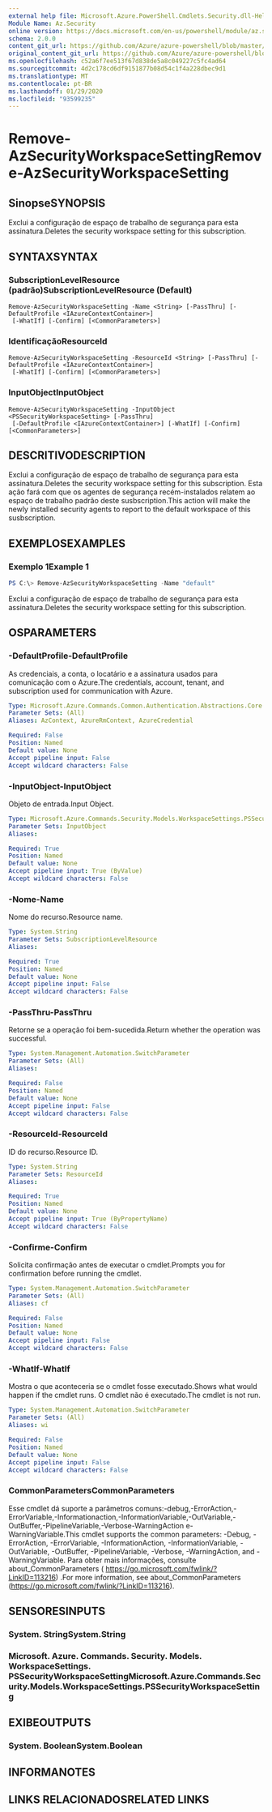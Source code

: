 ```yaml
---
external help file: Microsoft.Azure.PowerShell.Cmdlets.Security.dll-Help.xml
Module Name: Az.Security
online version: https://docs.microsoft.com/en-us/powershell/module/az.security/Remove-AzSecurityWorkspaceSetting
schema: 2.0.0
content_git_url: https://github.com/Azure/azure-powershell/blob/master/src/Security/Security/help/Remove-AzSecurityWorkspaceSetting.md
original_content_git_url: https://github.com/Azure/azure-powershell/blob/master/src/Security/Security/help/Remove-AzSecurityWorkspaceSetting.md
ms.openlocfilehash: c52a6f7ee513f67d838de5a8c049227c5fc4ad64
ms.sourcegitcommit: 4d2c178cd6df9151877b08d54c1f4a228dbec9d1
ms.translationtype: MT
ms.contentlocale: pt-BR
ms.lasthandoff: 01/29/2020
ms.locfileid: "93599235"
---
```

# <span data-ttu-id="c89da-101">Remove-AzSecurityWorkspaceSetting</span><span class="sxs-lookup"><span data-stu-id="c89da-101">Remove-AzSecurityWorkspaceSetting</span></span>

## <span data-ttu-id="c89da-102">Sinopse</span><span class="sxs-lookup"><span data-stu-id="c89da-102">SYNOPSIS</span></span>
<span data-ttu-id="c89da-103">Exclui a configuração de espaço de trabalho de segurança para esta assinatura.</span><span class="sxs-lookup"><span data-stu-id="c89da-103">Deletes the security workspace setting for this subscription.</span></span>

## <span data-ttu-id="c89da-104">SYNTAX</span><span class="sxs-lookup"><span data-stu-id="c89da-104">SYNTAX</span></span>

### <span data-ttu-id="c89da-105">SubscriptionLevelResource (padrão)</span><span class="sxs-lookup"><span data-stu-id="c89da-105">SubscriptionLevelResource (Default)</span></span>
```
Remove-AzSecurityWorkspaceSetting -Name <String> [-PassThru] [-DefaultProfile <IAzureContextContainer>]
 [-WhatIf] [-Confirm] [<CommonParameters>]
```

### <span data-ttu-id="c89da-106">Identificação</span><span class="sxs-lookup"><span data-stu-id="c89da-106">ResourceId</span></span>
```
Remove-AzSecurityWorkspaceSetting -ResourceId <String> [-PassThru] [-DefaultProfile <IAzureContextContainer>]
 [-WhatIf] [-Confirm] [<CommonParameters>]
```

### <span data-ttu-id="c89da-107">InputObject</span><span class="sxs-lookup"><span data-stu-id="c89da-107">InputObject</span></span>
```
Remove-AzSecurityWorkspaceSetting -InputObject <PSSecurityWorkspaceSetting> [-PassThru]
 [-DefaultProfile <IAzureContextContainer>] [-WhatIf] [-Confirm] [<CommonParameters>]
```

## <span data-ttu-id="c89da-108">DESCRITIVO</span><span class="sxs-lookup"><span data-stu-id="c89da-108">DESCRIPTION</span></span>
<span data-ttu-id="c89da-109">Exclui a configuração de espaço de trabalho de segurança para esta assinatura.</span><span class="sxs-lookup"><span data-stu-id="c89da-109">Deletes the security workspace setting for this subscription.</span></span>
<span data-ttu-id="c89da-110">Esta ação fará com que os agentes de segurança recém-instalados relatem ao espaço de trabalho padrão deste susbscription.</span><span class="sxs-lookup"><span data-stu-id="c89da-110">This action will make the newly installed security agents to report to the default workspace of this susbscription.</span></span>

## <span data-ttu-id="c89da-111">EXEMPLOS</span><span class="sxs-lookup"><span data-stu-id="c89da-111">EXAMPLES</span></span>

### <span data-ttu-id="c89da-112">Exemplo 1</span><span class="sxs-lookup"><span data-stu-id="c89da-112">Example 1</span></span>
```powershell
PS C:\> Remove-AzSecurityWorkspaceSetting -Name "default"
```

<span data-ttu-id="c89da-113">Exclui a configuração de espaço de trabalho de segurança para esta assinatura.</span><span class="sxs-lookup"><span data-stu-id="c89da-113">Deletes the security workspace setting for this subscription.</span></span>

## <span data-ttu-id="c89da-114">OS</span><span class="sxs-lookup"><span data-stu-id="c89da-114">PARAMETERS</span></span>

### <span data-ttu-id="c89da-115">-DefaultProfile</span><span class="sxs-lookup"><span data-stu-id="c89da-115">-DefaultProfile</span></span>
<span data-ttu-id="c89da-116">As credenciais, a conta, o locatário e a assinatura usados para comunicação com o Azure.</span><span class="sxs-lookup"><span data-stu-id="c89da-116">The credentials, account, tenant, and subscription used for communication with Azure.</span></span>

```yaml
Type: Microsoft.Azure.Commands.Common.Authentication.Abstractions.Core.IAzureContextContainer
Parameter Sets: (All)
Aliases: AzContext, AzureRmContext, AzureCredential

Required: False
Position: Named
Default value: None
Accept pipeline input: False
Accept wildcard characters: False
```

### <span data-ttu-id="c89da-117">-InputObject</span><span class="sxs-lookup"><span data-stu-id="c89da-117">-InputObject</span></span>
<span data-ttu-id="c89da-118">Objeto de entrada.</span><span class="sxs-lookup"><span data-stu-id="c89da-118">Input Object.</span></span>

```yaml
Type: Microsoft.Azure.Commands.Security.Models.WorkspaceSettings.PSSecurityWorkspaceSetting
Parameter Sets: InputObject
Aliases:

Required: True
Position: Named
Default value: None
Accept pipeline input: True (ByValue)
Accept wildcard characters: False
```

### <span data-ttu-id="c89da-119">-Nome</span><span class="sxs-lookup"><span data-stu-id="c89da-119">-Name</span></span>
<span data-ttu-id="c89da-120">Nome do recurso.</span><span class="sxs-lookup"><span data-stu-id="c89da-120">Resource name.</span></span>

```yaml
Type: System.String
Parameter Sets: SubscriptionLevelResource
Aliases:

Required: True
Position: Named
Default value: None
Accept pipeline input: False
Accept wildcard characters: False
```

### <span data-ttu-id="c89da-121">-PassThru</span><span class="sxs-lookup"><span data-stu-id="c89da-121">-PassThru</span></span>
<span data-ttu-id="c89da-122">Retorne se a operação foi bem-sucedida.</span><span class="sxs-lookup"><span data-stu-id="c89da-122">Return whether the operation was successful.</span></span>

```yaml
Type: System.Management.Automation.SwitchParameter
Parameter Sets: (All)
Aliases:

Required: False
Position: Named
Default value: None
Accept pipeline input: False
Accept wildcard characters: False
```

### <span data-ttu-id="c89da-123">-ResourceId</span><span class="sxs-lookup"><span data-stu-id="c89da-123">-ResourceId</span></span>
<span data-ttu-id="c89da-124">ID do recurso.</span><span class="sxs-lookup"><span data-stu-id="c89da-124">Resource ID.</span></span>

```yaml
Type: System.String
Parameter Sets: ResourceId
Aliases:

Required: True
Position: Named
Default value: None
Accept pipeline input: True (ByPropertyName)
Accept wildcard characters: False
```

### <span data-ttu-id="c89da-125">-Confirme</span><span class="sxs-lookup"><span data-stu-id="c89da-125">-Confirm</span></span>
<span data-ttu-id="c89da-126">Solicita confirmação antes de executar o cmdlet.</span><span class="sxs-lookup"><span data-stu-id="c89da-126">Prompts you for confirmation before running the cmdlet.</span></span>

```yaml
Type: System.Management.Automation.SwitchParameter
Parameter Sets: (All)
Aliases: cf

Required: False
Position: Named
Default value: None
Accept pipeline input: False
Accept wildcard characters: False
```

### <span data-ttu-id="c89da-127">-WhatIf</span><span class="sxs-lookup"><span data-stu-id="c89da-127">-WhatIf</span></span>
<span data-ttu-id="c89da-128">Mostra o que aconteceria se o cmdlet fosse executado.</span><span class="sxs-lookup"><span data-stu-id="c89da-128">Shows what would happen if the cmdlet runs.</span></span> <span data-ttu-id="c89da-129">O cmdlet não é executado.</span><span class="sxs-lookup"><span data-stu-id="c89da-129">The cmdlet is not run.</span></span>

```yaml
Type: System.Management.Automation.SwitchParameter
Parameter Sets: (All)
Aliases: wi

Required: False
Position: Named
Default value: None
Accept pipeline input: False
Accept wildcard characters: False
```

### <span data-ttu-id="c89da-130">CommonParameters</span><span class="sxs-lookup"><span data-stu-id="c89da-130">CommonParameters</span></span>
<span data-ttu-id="c89da-131">Esse cmdlet dá suporte a parâmetros comuns:-debug,-ErrorAction,-ErrorVariable,-Informationaction,-InformationVariable,-OutVariable,-OutBuffer,-PipelineVariable,-Verbose-WarningAction e-WarningVariable.</span><span class="sxs-lookup"><span data-stu-id="c89da-131">This cmdlet supports the common parameters: -Debug, -ErrorAction, -ErrorVariable, -InformationAction, -InformationVariable, -OutVariable, -OutBuffer, -PipelineVariable, -Verbose, -WarningAction, and -WarningVariable.</span></span> <span data-ttu-id="c89da-132">Para obter mais informações, consulte about_CommonParameters ( https://go.microsoft.com/fwlink/?LinkID=113216) .</span><span class="sxs-lookup"><span data-stu-id="c89da-132">For more information, see about_CommonParameters (https://go.microsoft.com/fwlink/?LinkID=113216).</span></span>

## <span data-ttu-id="c89da-133">SENSORES</span><span class="sxs-lookup"><span data-stu-id="c89da-133">INPUTS</span></span>

### <span data-ttu-id="c89da-134">System. String</span><span class="sxs-lookup"><span data-stu-id="c89da-134">System.String</span></span>

### <span data-ttu-id="c89da-135">Microsoft. Azure. Commands. Security. Models. WorkspaceSettings. PSSecurityWorkspaceSetting</span><span class="sxs-lookup"><span data-stu-id="c89da-135">Microsoft.Azure.Commands.Security.Models.WorkspaceSettings.PSSecurityWorkspaceSetting</span></span>

## <span data-ttu-id="c89da-136">EXIBE</span><span class="sxs-lookup"><span data-stu-id="c89da-136">OUTPUTS</span></span>

### <span data-ttu-id="c89da-137">System. Boolean</span><span class="sxs-lookup"><span data-stu-id="c89da-137">System.Boolean</span></span>

## <span data-ttu-id="c89da-138">INFORMA</span><span class="sxs-lookup"><span data-stu-id="c89da-138">NOTES</span></span>

## <span data-ttu-id="c89da-139">LINKS RELACIONADOS</span><span class="sxs-lookup"><span data-stu-id="c89da-139">RELATED LINKS</span></span>
